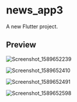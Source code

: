 # news_app3

A new Flutter project.

## Preview 

![Screenshot_1589652239](https://user-images.githubusercontent.com/62471961/82127714-5d740680-97d3-11ea-8ca4-db32e634f7c1.png)

![Screenshot_1589652410](https://user-images.githubusercontent.com/62471961/82127784-d07d7d00-97d3-11ea-9391-e93f4fd4c30d.png)

![Screenshot_1589652491](https://user-images.githubusercontent.com/62471961/82127848-39fd8b80-97d4-11ea-921b-f515fde4e041.png)

![Screenshot_1589652598](https://user-images.githubusercontent.com/62471961/82127894-75985580-97d4-11ea-9ef8-9975cd31d28f.png)





